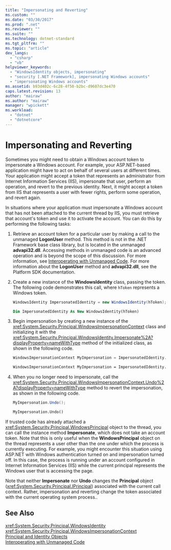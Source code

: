```yaml
---
title: "Impersonating and Reverting"
ms.custom: ""
ms.date: "03/30/2017"
ms.prod: ".net"
ms.reviewer: ""
ms.suite: ""
ms.technology: dotnet-standard
ms.tgt_pltfrm: ""
ms.topic: "article"
dev_langs: 
  - "csharp"
  - "vb"
helpviewer_keywords: 
  - "WindowsIdentity objects, impersonating"
  - "security [.NET Framework], impersonating Windows accounts"
  - "impersonating Windows accounts"
ms.assetid: b93d402c-6c28-4f50-b2bc-d9607dc3e470
caps.latest.revision: 13
author: "mairaw"
ms.author: "mairaw"
manager: "wpickett"
ms.workload: 
  - "dotnet"
  - "dotnetcore"
---
```

# Impersonating and Reverting
Sometimes you might need to obtain a Windows account token to impersonate a Windows account. For example, your ASP.NET-based application might have to act on behalf of several users at different times. Your application might accept a token that represents an administrator from Internet Information Services (IIS), impersonate that user, perform an operation, and revert to the previous identity. Next, it might accept a token from IIS that represents a user with fewer rights, perform some operation, and revert again.  
  
 In situations where your application must impersonate a Windows account that has not been attached to the current thread by IIS, you must retrieve that account's token and use it to activate the account. You can do this by performing the following tasks:  
  
1.  Retrieve an account token for a particular user by making a call to the unmanaged **LogonUser** method. This method is not in the .NET Framework base class library, but is located in the unmanaged **advapi32.dll**. Accessing methods in unmanaged code is an advanced operation and is beyond the scope of this discussion. For more information, see [Interoperating with Unmanaged Code](../../../docs/framework/interop/index.md). For more information about the **LogonUser** method and **advapi32.dll**, see the Platform SDK documentation.  
  
2.  Create a new instance of the **WindowsIdentity** class, passing the token. The following code demonstrates this call, where `hToken` represents a Windows token.  
  
    ```csharp  
    WindowsIdentity ImpersonatedIdentity = new WindowsIdentity(hToken);  
    ```  
  
    ```vb  
    Dim ImpersonatedIdentity As New WindowsIdentity(hToken)  
    ```  
  
3.  Begin impersonation by creating a new instance of the <xref:System.Security.Principal.WindowsImpersonationContext> class and initializing it with the <xref:System.Security.Principal.WindowsIdentity.Impersonate%2A?displayProperty=nameWithType> method of the initialized class, as shown in the following code.  
  
    ```csharp  
    WindowsImpersonationContext MyImpersonation = ImpersonatedIdentity.Impersonate();  
    ```  
  
    ```vb  
    WindowsImpersonationContext MyImpersonation = ImpersonatedIdentity.Impersonate()  
    ```  
  
4.  When you no longer need to impersonate, call the <xref:System.Security.Principal.WindowsImpersonationContext.Undo%2A?displayProperty=nameWithType> method to revert the impersonation, as shown in the following code.  
  
    ```csharp  
    MyImpersonation.Undo();  
    ```  
  
    ```vb  
    MyImpersonation.Undo()  
    ```  
  
 If trusted code has already attached a <xref:System.Security.Principal.WindowsPrincipal> object to the thread, you can call the instance method **Impersonate**, which does not take an account token. Note that this is only useful when the **WindowsPrincipal** object on the thread represents a user other than the one under which the process is currently executing. For example, you might encounter this situation using ASP.NET with Windows authentication turned on and impersonation turned off. In this case, the process is running under an account configured in Internet Information Services (IIS) while the current principal represents the Windows user that is accessing the page.  
  
 Note that neither **Impersonate** nor **Undo** changes the **Principal** object (<xref:System.Security.Principal.IPrincipal>)  associated with the current call context. Rather, impersonation and reverting change the token associated with the current operating system process..  
  
## See Also  
 <xref:System.Security.Principal.WindowsIdentity>  
 <xref:System.Security.Principal.WindowsImpersonationContext>  
 [Principal and Identity Objects](../../../docs/standard/security/principal-and-identity-objects.md)  
 [Interoperating with Unmanaged Code](../../../docs/framework/interop/index.md)
